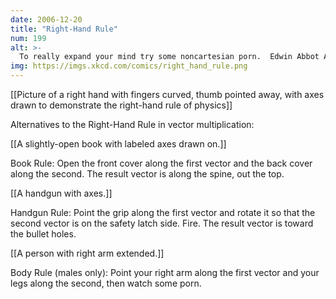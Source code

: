 ```yaml
---
date: 2006-12-20
title: "Right-Hand Rule"
num: 199
alt: >-
  To really expand your mind try some noncartesian porn.  Edwin Abbot Abbott has nothing on 'Girls on Girls in Tightly Closed Nonorientable Spaces'.
img: https://imgs.xkcd.com/comics/right_hand_rule.png
---
```

[[Picture of a right hand with fingers curved, thumb pointed away, with axes drawn to demonstrate the right-hand rule of physics]]

Alternatives to the Right-Hand Rule in vector multiplication:

[[A slightly-open book with labeled axes drawn on.]]

Book Rule: Open the front cover along the first vector and the back cover along the second. The result vector is along the spine, out the top.

[[A handgun with axes.]]

Handgun Rule: Point the grip along the first vector and rotate it so that the second vector is on the safety latch side. Fire. The result vector is toward the bullet holes.

[[A person with right arm extended.]]

Body Rule (males only): Point your right arm along the first vector and your legs along the second, then watch some porn.

